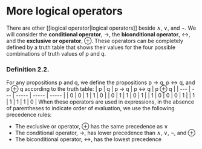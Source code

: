  # More logical operators
There are other [[logical operator|logical operators]] beside $\wedge$, $\vee$, and $\neg$. We will consider the **conditional operator**, $\rightarrow$, the **biconditional operator**, $\leftrightarrow$, and the **exclusive or operator**, ⊕. These operators can be completely defined by a truth table that shows their values for the four possible combinations of truth values of p and q.

### Definition 2.2.
For any propositions p and q, we define the propositions p $\rightarrow$ q, p $\leftrightarrow$ q, and p ⊕ q according to the truth table:
| p   | q   | p → q | p ↔ q | p ⊕ q | 
| --- | --- | ----- | ----- | ----- |
| 0   | 0   | 1     | 1     | 0     |
| 0   | 1   | 1     | 0     | 1     |
| 1   | 0   | 0     | 0     | 1     |
| 1   | 1   | 1     | 1     | 0     |
When these operators are used in expressions, in the absence of parentheses to indicate order of evaluation, we use the following precedence rules:
- The exclusive or operator, ⊕ has the same precedence as $\vee$
- The conditional operator, $\rightarrow$, has lower precedence than $\wedge$, $\vee$, $\neg$, and ⊕
- The biconditional operator, $\leftrightarrow$, has the lowest precedence